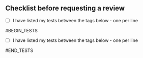 ## Checklist before requesting a review
- [ ] I have listed my tests between the tags below - one per line

#BEGIN_TESTS
- [ ] I have listed my tests between the tags below - one per line

#END_TESTS
